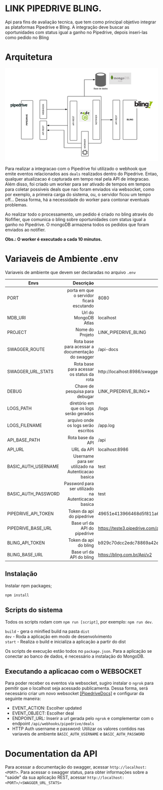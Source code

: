# LINK PIPEDRIVE BLING.

Api para fins de avaliação tecnica, que tem como principal objetivo integrar as plataformas Pipedrive e Bling. A integração deve buscar as oportunidades com status igual a ganho no Pipedrive, depois inseri-las como pedido no Bling

# Arquitetura

![arc](./images/arquitetura.png)

Para realizar a integracao com o Pipedrive foi utilizado o webhook que emite eventos relacionados aos `deals` realizados dentro do Pipedrive. Entao, qualquer atualizacao é capturada em tempo real pela API de integracao. Além disso, foi criado um worker para ser ativado de tempos em tempos para coletar possiveis deals que nao foram enviados via websocket, como por exemplo, a primeira carga do sistema, ou, o servidor ficou um tempo off... Dessa forma, há a necessidade do worker para contonar eventuais problemas.

Ao realizar todo o processamento, um pedido é criado no bling através do Nofifier, que comunica o bling sobre oportunidades com status igual a ganho no Pipedrive. O mongoDB armazena todos os pedidos que foram enviados ao notifier.

**Obs.: O worker é executado a cada 10 minutos.**

# Variaveis de Ambiente .env

Variaveis de ambiente que devem ser declaradas no arquivo `.env`

| Envs                |                                          Descrição | Exemplos                                                                 |
| ------------------- | -------------------------------------------------: | ------------------------------------------------------------------------ |
| PORT                |           porta em que o servidor ficará escutando | 8080                                                                     |
| MDB_URI             |                               Url do MongoDB Atlas | localhost                                                                |
| PROJECT             |                                    Nome do Projeto | LINK_PIPEDRIVE_BLING                                                     |
| SWAGGER_ROUTE       |   Rota base para acessar a documentação do swagger | /api-docs                                                                |
| SWAGGER_URL_STATS   |           Rota base para acessar os status da rota | http://localhost:8986/swagger-stats/ui                                   |
| DEBUG               |                     Chave de pesquisa para debugar | LINK_PIPEDRIVE_BLING:\*                                                  |
| LOGS_PATH           |             diretório em que os logs serão gerados | /logs                                                                    |
| LOGS_FILENAME       |                arquivo onde os logs serão escritos | /app.log                                                                 |
| API_BASE_PATH       |                                   Rota base da API | /api                                                                     |
| API_URL             |                                         URL da API | localhost:8986                                                           |
| BASIC_AUTH_USERNAME | Username para ser utilizado na Autenticacao basica | test                                                                     |
| BASIC_AUTH_PASSWORD | Password para ser utilizado na Autenticacao basica | test                                                                     |
| PIPEDRIVE_API_TOKEN |                          Token da api do pipedrive | 49651e413966468d5f811a6cf4e12af83091d8e4                                 |
| PIPEDRIVE_BASE_URL  |                       Base url da API do pipedrive | https://teste3.pipedrive.com/api/v1                                      |
| BLING_API_TOKEN     |                              Token da api do bling | b929c70dcc2edc78869a42e1acb535ac4efa11ec0e94960b7e51558e89266111de20fd05 |
| BLING_BASE_URL      |                           Base url da API do bling | https://bling.com.br/Api/v2                                              |

## Instalação

Instalar npm packages;

```
npm install
```

## Scripts do sistema

Todos os scripts rodam com `npm run [script]`, por exemplo: `npm run dev`.

`build` - gera o minified build na pasta `dist`  
`dev` - Roda a aplicação em modo de desenvolvimento  
`start` - Realiza o build e inicializa a aplicação a partir do dist

Os scripts de execução estão todos no `package.json`. Para a aplicação se conectar ao banco de dados, é necessário a instalação do MongoDB.

## Executando a aplicacao com o WEBSOCKET

Para poder receber os eventos via websocket, sugiro instalar o `ngrok` para pemitir que o localhost seja acessado publicamenta. Dessa forma, será necessário criar um novo websocket [[PipedriveDocs]](https://pipedrive.readme.io/docs/guide-for-webhooks) e configurar da seguinte maneira:

- EVENT_ACTION: Escolher updated
- EVENT_OBJECT: Escolher deal
- ENDPOINT_URL: Inserir a url gerada pelo `ngrok` e complementar com o endpoint `/api/webhooks/pipedrive/deals`
- HTTP Auth username e password: Utilizar os valores contidos nas variaveis de ambiente `BASIC_AUTH_USERNAME` e `BASIC_AUTH_PASSWORD`

# Documentation da API

Para acessar a documentação do swagger, acessar `http://localhost:<PORT>`. Para acessar o swagger status, para obter informações sobre a "saúde" da sua aplicação REST, acessar `http://localhost:<PORT>/<SWAGGER_URL_STATS>`
